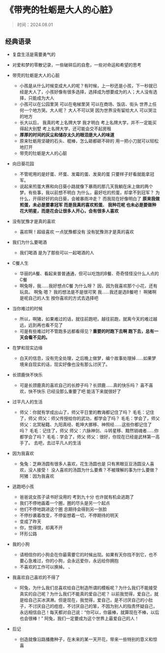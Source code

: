 # 《带壳的牡蛎是大人的心脏》

> 时间：2024.08.01

## 经典语录

- 复盘生活是需要勇气的

- 对爱和梦的零散记录，一些破碎后的自愈，一些对命运和希望的思考

- 带壳的牡蛎是大人的心脏
  - 小孩是从什么时候变成大人的呢？有时候，上一秒还是小孩，下一秒就已经是大人了，小孩好像有很多选择，选择成为想要成为的人；大人没有选择，只能成为大人 
  - 小孩可以在公园里哭 可以在电梯里哭 可以在商场、饭店、街头 世界上任何一个地方哭。大人呢？ 大人不可以哭 因为世界没有留给大人 可以哭泣的地方
  - 长大以后， 我真的考上名牌大学 我才明白 考上名牌大学，并不一定能买得起大别墅 考上名牌大学，还可能会交不起房租
  - **厚厚的时间的灰尘和储存太久的眼泪是大人的味道**
  - 原来牡蛎用坚硬的石头、棍棒，怎么砸都砸不碎的 用一把小刀就可以轻松地打开
  - 带壳的牡蛎是大人的心脏
- 向日葵花园
  - 不管呢用的是好蛋、坏蛋、发霉的蛋、发臭的蛋 只要样子好看就能拿冠军。
  - 说起来煎蛋大赛和向日葵小路就像下暴雨的那几天我躺在床上做的两个梦。有些事，我以前想不明白 为什么，最好吃的煎蛋，却拿不到冠军？ 为什么，开得好好的向日葵，会被暴雨冲走？ 而我现在好像明白了 **原来我做煎蛋，未必是要拿冠军 而是我真的喜欢煎蛋**。 **我种花呢 也未必是要做种花大明星，而是花会让很多人开心，会有很多人喜欢**
- 没有犹豫才是真的喜欢
  - 喜欢啊！超级喜欢 一点犹豫都没有 没有犹豫测才是真的喜欢
- 我们为什么要喝酒
  - 我们喝酒 是为了那些可以一起喝酒的人
- C餐人生
  - 华丽的A餐、看起来普普通通，但可以吃饱的B餐、奇奇怪怪没什么人点的C餐
  - 啊兔呀，我......我好想点C餐 为什么呀？ 因，因为我喜欢那个小花，还有玩具。 啊兔 嗯？ 我的想法是不是很可笑 我......我还是选B餐吧！ 啊猪啊 是呢自己的人生 按你喜欢的方式去选择吧
- 当你难过的时候
  - 所以，啊猪，如果难过的话，就往前跑吧，越往前跑，就离今天的难过越远，远到再也看不见了 
  - 可是有些难过时不管跑多远都看得见？**重要的时跑下去啊 跑下去，总有一天会看不见的。**
- 在梦和现实边缘
  - 白天的信息，没有完全处理，之后晚上做梦，编个故事处理掉……如果梦境来自现实的话，现实好像也没有那么讨厌了。
- 长颈鹿快不快乐
  - 可是长颈鹿真的喜欢自己的长脖子吗？长颈鹿......真的快乐吗？ 喜不喜欢，快不快乐 已经没那么重要了吧 能活下来就很好了
- 过平凡人的生活
  - 师父：你就有学成出山了，师父平日里的教诲都记住了吗？ 毛毛：记住了，师父 师父：师父传授给你的武功，都学会了吗？ 毛毛：学会了，师父 师父：北冥秘籍、九阳真经、乾坤大挪移、神照经……这些你都记住了吗？ 毛毛：记住了，师父 师父：六脉神剑、斗转星移、黯然销魂者……你都学会了吗？ 毛毛：学会了，师父 师父：很好，你现在已经是武林第一高手了。 去吧，去过平凡人的生活 

- 因为我喜欢
  - 兔兔：芝麻汤圆有很多人喜欢，花生汤圆也是 只有黑眼豆豆汤圆没人喜欢，没人接受！ 没人喜欢的汤圆为什么要煮？不被理解的事为什么要做？ 阿猪：因为我喜欢
- 逃跑吧小孩
  - 爸爸说女孩子读书好没用的 考到九十分 也许就有机会逃跑了
  - 我们不停地画着一个圈，圈的尽头是另一个起点
  - 他们不停地跳进这个圈 总期待会得到另一张脸 
  - 不停抄袭着改变，不停妄想着一切，不停期待的明天
  - 变成了昨天 
  - 你，觉得恨，却离不开
  - 环形公路
- 我的小狗
  - 请相信你的小狗会在你最需要它的时候出现。如果有天你找不到它，也不要心急难过，你的小狗，会永远爱你，永远给你拥抱 
  - 不喜欢的工作可以换掉。 、
- 我喜欢自己喜欢的不得了
  - 阿兔，为什么我们总喜欢给自己制造所谓的模板呢？为什么我们不能接受真实的自己呢？为什么我们不能真的爱自己呢？ 以前我觉得，爱自己，就是给自己买冰淇淋。但是现在，我觉得，爱自己，是不讨厌自己的小肚子，不讨厌自己的痘痘，不讨厌自己的笨，不因为别人的指责怀疑自己，永远相信自己！每天都对自己说：“你可以，你最棒，就算现在不棒，以后也会很棒！” 阿兔，我们一定要成为这个世界上最爱自己的人！
- 后记
  - 创造就像沿路播撒种子，在未来的某一天开花，带来一些特别的意义和惊喜

